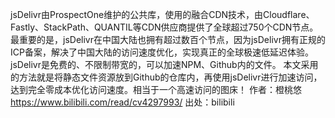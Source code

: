 jsDelivr由ProspectOne维护的公共库，使用的融合CDN技术，由Cloudflare、Fastly、StackPath、QUANTIL等CDN供应商提供了全球超过750个CDN节点。
最重要的是，jsDelivr在中国大陆也拥有超过数百个节点，因为jsDelivr拥有正规的ICP备案，解决了中国大陆的访问速度优化，实现真正的全球极速低延迟体验。
jsDelivr是免费的、不限制带宽的，可以加速NPM、Github内的文件。
本文采用的方法就是将静态文件资源放到Github的仓库内，再使用jsDelivr进行加速访问，达到完全零成本优化访问速度。相当于一个高速访问的图床！ 作者：橙桃悠 https://www.bilibili.com/read/cv4297993/ 出处：bilibili

